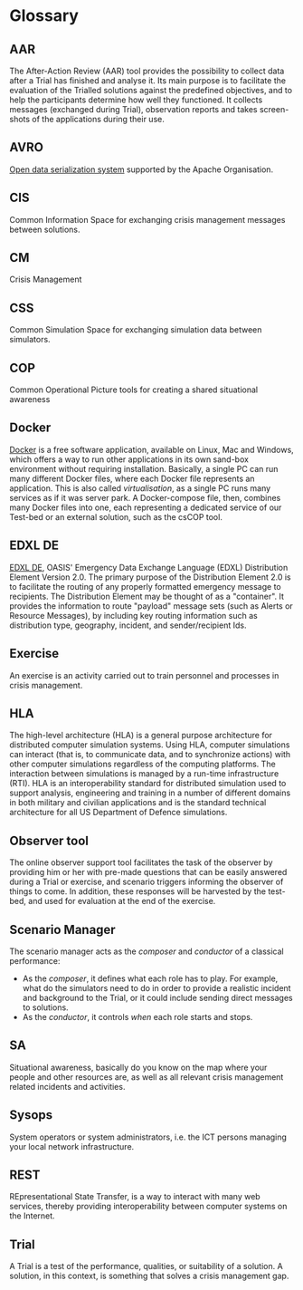 # Glossary

## AAR

The After-Action Review (AAR) tool provides the possibility to collect data after a Trial has finished and analyse it. Its main purpose is to facilitate the evaluation of the Trialled solutions against the predefined objectives, and to help the participants determine how well they functioned. It collects messages (exchanged during Trial), observation reports and takes screen-shots of the applications during their use.

## AVRO

[Open data serialization system](https://avro.apache.org) supported by the Apache Organisation.

## CIS

Common Information Space for exchanging crisis management messages between solutions.

## CM

Crisis Management

## CSS

Common Simulation Space for exchanging simulation data between simulators.

## COP

Common Operational Picture tools for creating a shared situational awareness

## Docker

[Docker](http://docker.com/) is a free software application, available on Linux, Mac and Windows, which offers a way to run other applications in its own sand-box environment without requiring installation. Basically, a single PC can run many different Docker files, where each Docker file represents an application. This is also called *virtualisation*, as a single PC runs many services as if it was server park. A Docker-compose file, then, combines many Docker files into one, each representing a dedicated service of our Test-bed or an external solution, such as the csCOP tool.

## EDXL DE

[EDXL DE](http://docs.oasis-open.org/emergency/edxl-de/v2.0/edxl-de-v2.0.html), OASIS' Emergency Data Exchange Language (EDXL) Distribution Element Version 2.0. The primary purpose of the Distribution Element 2.0 is to facilitate the routing of any properly formatted  emergency message to recipients. The Distribution Element may be thought of as a "container". It provides the information to route "payload" message sets (such as Alerts or Resource Messages), by including key routing information such as distribution type, geography, incident, and sender/recipient Ids.

## Exercise

An exercise is an activity carried out to train personnel and processes in crisis management.

## HLA

The high-level architecture (HLA) is a general purpose architecture for distributed computer simulation systems. Using HLA, computer simulations can interact (that is, to communicate data, and to synchronize actions) with other computer simulations regardless of the computing platforms. The interaction between simulations is managed by a run-time infrastructure (RTI). HLA is an interoperability standard for distributed simulation used to support analysis, engineering and training in a number of different domains in both military and civilian applications and is the standard technical architecture for all US Department of Defence simulations.

## Observer tool

The online observer support tool facilitates the task of the observer by providing him or her with pre-made questions that can be easily answered during a Trial or exercise, and scenario triggers informing the observer of things to come. In addition, these responses will be harvested by the test-bed, and used for evaluation at the end of the exercise.

## Scenario Manager

The scenario manager acts as the *composer* and *conductor* of a classical performance:
- As the *composer*, it defines what each role has to play. For example, what do the simulators need to do in order to provide a realistic incident and background to the Trial, or it could include sending direct messages to solutions.
- As the *conductor*, it controls *when* each role starts and stops.

## SA

Situational awareness, basically do you know on the map where your people and other resources are, as well as all relevant crisis management related incidents and activities.

## Sysops

System operators or system administrators, i.e. the ICT persons managing your local network infrastructure.

## REST

REpresentational State Transfer, is a way to interact with many web services, thereby providing interoperability between computer systems on the Internet.

## Trial

A Trial is a test of the performance, qualities, or suitability of a solution. A solution, in this context, is something that solves a crisis management gap.